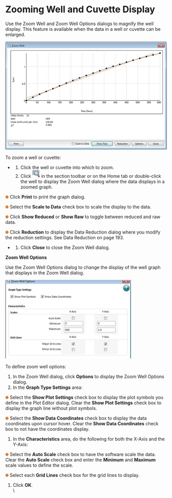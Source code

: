 # Zooming Well and Cuvette Display

Use the Zoom Well and Zoom Well Options dialogs to magnify the well display. This feature is available when the data in a well or cuvette can be enlarged.

![](<../../../.gitbook/assets/4 (2).jpeg>)

To zoom a well or cuvette:

*
  1. Click the well or cuvette into which to zoom.
  2. Click ![](../../../.gitbook/assets/5.jpeg) in the section toolbar or on the Home tab or double-click the well to display the Zoom Well dialog where the data displays in a zoomed graph.

![](<../../../.gitbook/assets/6 (2).png>) Click **Print** to print the graph dialog.

![](<../../../.gitbook/assets/7 (2).png>) Select the **Scale to Data** check box to scale the display to the data.

![](<../../../.gitbook/assets/8 (2).png>) Click **Show Reduced** or **Show Raw** to toggle between reduced and raw data.

![](<../../../.gitbook/assets/9 (1) (1).png>) Click **Reduction** to display the Data Reduction dialog where you modify the reduction settings. See Data Reduction on page 193.

*
  1. Click **Close** to close the Zoom Well dialog.

**Zoom Well Options**

Use the Zoom Well Options dialog to change the display of the well graph that displays in the Zoom Well dialog.

![](../../../.gitbook/assets/10.jpeg)

To define zoom well options:

1. In the Zoom Well dialog, click **Options** to display the Zoom Well Options dialog.
2. In the **Graph Type Settings** area:

![](<../../../.gitbook/assets/11 (1) (1).png>) Select the **Show Plot Settings** check box to display the plot symbols you define in the Plot Editor dialog. Clear the **Show Plot Settings** check box to display the graph line without plot symbols.

![](<../../../.gitbook/assets/12 (1) (1).png>) Select the **Show Data Coordinates** check box to display the data coordinates upon cursor hover. Clear the **Show Data Coordinates** check box to not have the coordinates display.

1. In the **Characteristics** area, do the following for both the X-Axis and the Y-Axis:

![](<../../../.gitbook/assets/13 (1) (1).png>) Select the **Auto Scale** check box to have the software scale the data. Clear the **Auto Scale** check box and enter the **Minimum** and **Maximum** scale values to define the scale.

![](<../../../.gitbook/assets/14 (1) (1).png>) Select each **Grid Lines** check box for the grid lines to display.

1. Click **OK**.\
   \
